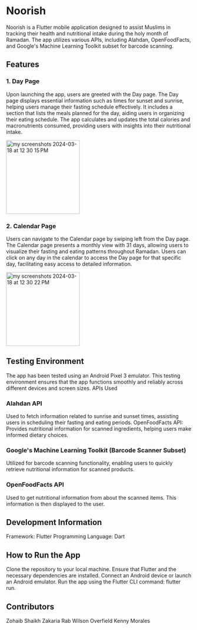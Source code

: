 # Noorish
Noorish is a Flutter mobile application designed to assist Muslims in tracking their health and nutritional intake during the holy month of Ramadan. The app utilizes various APIs, including Alahdan, OpenFoodFacts, and Google's Machine Learning Toolkit subset for barcode scanning.

## Features
### 1. Day Page
Upon launching the app, users are greeted with the Day page.
The Day page displays essential information such as times for sunset and sunrise, helping users manage their fasting schedule effectively.
It includes a section that lists the meals planned for the day, aiding users in organizing their eating schedule.
The app calculates and updates the total calories and macronutrients consumed, providing users with insights into their nutritional intake.

<img width="200" alt="my screenshots 2024-03-18 at 12 30 15 PM" src="https://github.com/Zohaib-Kenny-Zakaria-Wilson/noorish_app/assets/121403508/7aae63e0-1239-4590-903b-433757e22b04">

### 2. Calendar Page
Users can navigate to the Calendar page by swiping left from the Day page.
The Calendar page presents a monthly view with 31 days, allowing users to visualize their fasting and eating patterns throughout Ramadan.
Users can click on any day in the calendar to access the Day page for that specific day, facilitating easy access to detailed information.

<img width="200" alt="my screenshots 2024-03-18 at 12 30 22 PM" src="https://github.com/Zohaib-Kenny-Zakaria-Wilson/noorish_app/assets/121403508/175934a8-a1b6-44c2-bbd9-9edaed3dfe28">

## Testing Environment
The app has been tested using an Android Pixel 3 emulator.
This testing environment ensures that the app functions smoothly and reliably across different devices and screen sizes.
APIs Used

### Alahdan API
Used to fetch information related to sunrise and sunset times, assisting users in scheduling their fasting and eating periods.
OpenFoodFacts API: Provides nutritional information for scanned ingredients, helping users make informed dietary choices.
### Google's Machine Learning Toolkit (Barcode Scanner Subset)
Utilized for barcode scanning functionality, enabling users to quickly retrieve nutritional information for scanned products.
### OpenFoodFacts API
Used to get nutritional information from about the scanned items. This information is then displayed to the user.
## Development Information
Framework: Flutter 
Programming Language: Dart

## How to Run the App
Clone the repository to your local machine.
Ensure that Flutter and the necessary dependencies are installed.
Connect an Android device or launch an Android emulator.
Run the app using the Flutter CLI command: flutter run.

## Contributors
Zohaib Shaikh
Zakaria Rab
Wilson Overfield
Kenny Morales
